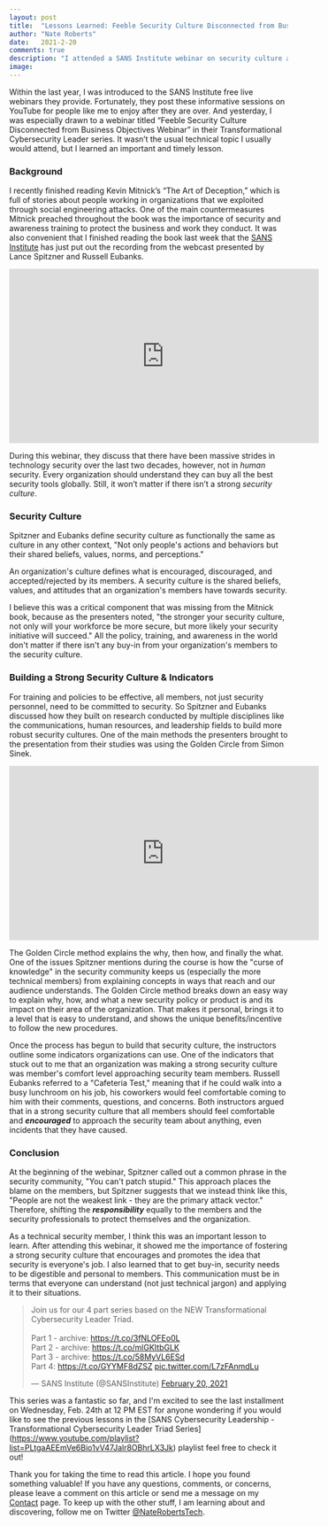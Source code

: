 ```yaml
---
layout: post
title:  "Lessons Learned: Feeble Security Culture Disconnected from Business Objectives Webinar"
author: "Nate Roberts"
date:   2021-2-20
comments: true
description: "I attended a SANS Institute webinar on security culture and learned how crucial it is to align security with business objectives. Discover my key takeaways on building a strong security culture and why it’s essential for every organization."
image:
---
```


<p class="intro"><span class="dropcap">W</span>ithin the last year, I was introduced to the SANS Institute free live webinars they provide. Fortunately, they post these informative sessions on YouTube for people like me to enjoy after they are over. And yesterday, I was especially drawn to a webinar titled “Feeble Security Culture Disconnected from Business Objectives Webinar” in their Transformational Cybersecurity Leader series. It wasn’t the usual technical topic I usually would attend, but I learned an important and timely lesson.
</p>

### Background

I recently finished reading Kevin Mitnick’s “The Art of Deception,” which is full of stories about people working in organizations that we exploited through social engineering attacks. One of the main countermeasures Mitnick preached throughout the book was the importance of security and awareness training to protect the business and work they conduct. It was also convenient that I finished reading the book last week that the [SANS Institute]( https://www.sans.org/) has just put out the recording from the webcast presented by Lance Spitzner and Russell Eubanks.

<center><iframe width="560" height="315" src="https://www.youtube.com/embed/zgbjSGY4svM" frameborder="0" allow="accelerometer; autoplay; clipboard-write; encrypted-media; gyroscope; picture-in-picture" allowfullscreen></iframe></center>

During this webinar, they discuss that there have been massive strides in technology security over the last two decades, however, not in _human_ security. Every organization should understand they can buy all the best security tools globally. Still, it won’t matter if there isn’t a strong _security culture_.

### Security Culture
Spitzner and Eubanks define security culture as functionally the same as culture in any other context, "Not only people's actions and behaviors but their shared beliefs, values, norms, and perceptions."

An organization's culture defines what is encouraged, discouraged, and accepted/rejected by its members. A security culture is the shared beliefs, values, and attitudes that an organization's members have towards security.

I believe this was a critical component that was missing from the Mitnick book, because as the presenters noted, "the stronger your security culture, not only will your workforce be more secure, but more likely your security initiative will succeed." All the policy, training, and awareness in the world don't matter if there isn't any buy-in from your organization's members to the security culture.

### Building a Strong Security Culture & Indicators

For training and policies to be effective, all members, not just security personnel, need to be committed to security. So Spitzner and Eubanks discussed how they built on research conducted by multiple disciplines like the communications, human resources, and leadership fields to build more robust security cultures. One of the main methods the presenters brought to the presentation from their studies was using the Golden Circle from Simon Sinek.

<center><iframe width="560" height="315" src="https://www.youtube.com/embed/qp0HIF3SfI4" frameborder="0" allow="accelerometer; autoplay; clipboard-write; encrypted-media; gyroscope; picture-in-picture" allowfullscreen></iframe></center>

The Golden Circle method explains the why, then how, and finally the what. One of the issues Spitzner mentions during the course is how the "curse of knowledge" in the security community keeps us (especially the more technical members) from explaining concepts in ways that reach and our audience understands. The Golden Circle method breaks down an easy way to explain why, how, and what a new security policy or product is and its impact on their area of the organization. That makes it personal, brings it to a level that is easy to understand, and shows the unique benefits/incentive to follow the new procedures.

Once the process has begun to build that security culture, the instructors outline some indicators organizations can use. One of the indicators that stuck out to me that an organization was making a strong security culture was member's comfort level approaching security team members. Russell Eubanks referred to a "Cafeteria Test," meaning that if he could walk into a busy lunchroom on his job, his coworkers would feel comfortable coming to him with their comments, questions, and concerns. Both instructors argued that in a strong security culture that all members should feel comfortable and ***encouraged*** to approach the security team about anything, even incidents that they have caused.

### Conclusion
At the beginning of the webinar, Spitzner called out a common phrase in the security community, "You can't patch stupid." This approach places the blame on the members, but Spitzner suggests that we instead think like this, "People are not the weakest link - they are the primary attack vector." Therefore, shifting the ***responsibility*** equally to the members and the security professionals to protect themselves and the organization.

As a technical security member, I think this was an important lesson to learn. After attending this webinar, it showed me the importance of fostering a strong security culture that encourages and promotes the idea that security is everyone's job. I also learned that to get buy-in, security needs to be digestible and personal to members. This communication must be in terms that everyone can understand (not just technical jargon) and applying it to their situations. 

<blockquote class="twitter-tweet tw-align-center"><p lang="en" dir="ltr">Join us for our 4 part series based on the NEW Transformational Cybersecurity Leader Triad. <br><br>Part 1 - archive: <a href="https://t.co/3fNLOFEo0L">https://t.co/3fNLOFEo0L</a><br>Part 2 - archive: <a href="https://t.co/mlGKItbGLK">https://t.co/mlGKItbGLK</a><br>Part 3 - archive: <a href="https://t.co/58MyVL6ESd">https://t.co/58MyVL6ESd</a><br>Part 4: <a href="https://t.co/GYYMF8dZSZ">https://t.co/GYYMF8dZSZ</a> <a href="https://t.co/L7zFAnmdLu">pic.twitter.com/L7zFAnmdLu</a></p>&mdash; SANS Institute (@SANSInstitute) <a href="https://twitter.com/SANSInstitute/status/1363159012569669640?ref_src=twsrc%5Etfw">February 20, 2021</a></blockquote> <script async src="https://platform.twitter.com/widgets.js" charset="utf-8"></script>

This series was a fantastic so far, and I'm excited to see the last installment on Wednesday, Feb. 24th at 12 PM EST for anyone wondering if you would like to see the previous lessons in the [SANS Cybersecurity Leadership - Transformational Cybersecurity Leader Triad Series] (https://www.youtube.com/playlist?list=PLtgaAEEmVe6Bio1vV47Jalr8OBhrLX3Jk) playlist feel free to check it out!

Thank you for taking the time to read this article. I hope you found something valuable! If you have any questions, comments, or concerns, please leave a comment on this article or send me a message on my [Contact]( https://naterobertstech.com/contact/) page. To keep up with the other stuff, I am learning about and discovering, follow me on Twitter [@NateRobertsTech]( https://twitter.com/naterobertstech).
